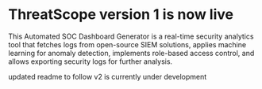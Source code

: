 # ThreatScope version 1 is now live
This Automated SOC Dashboard Generator is a real-time security analytics tool that fetches logs from open-source SIEM solutions, applies machine learning for anomaly detection, implements role-based access control, and allows exporting security logs for further analysis.

updated readme to follow 
v2 is currently under development 